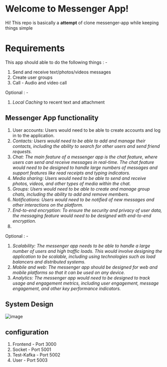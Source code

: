# Welcome to Messenger App!

Hi! This repo is basically a **attempt** of clone messenger-app while keeping things simple


# Requirements

This app should able to do the following things : -
1. Send and receive text/photos/videos messages
2.  Create user groups
3.  Call - Audio and video call

Optional : - 
1. *Local Caching* to recent text and attachment

## **Messenger App functionality**

1.  User accounts: Users would need to be able to create accounts and log in to the application. 
2.  _Contacts: Users would need to be able to add and manage their contacts, including the ability to search for other users and send friend requests._
3.  _Chat: The main feature of a messenger app is the chat feature, where users can send and receive messages in real-time. The chat feature would need to be designed to handle large numbers of messages and support features like read receipts and typing indicators._
4.  _Media sharing: Users would need to be able to send and receive photos, videos, and other types of media within the chat._
5.  _Groups: Users would need to be able to create and manage group chats, including the ability to add and remove members._
6.  _Notifications: Users would need to be notified of new messages and other interactions on the platform._
7.  _End-to-end encryption: To ensure the security and privacy of user data, the messaging feature would need to be designed with end-to-end encryption._
8. 
Optional : -
1.  _Scalability: The messenger app needs to be able to handle a large number of users and high traffic loads. This would involve designing the application to be scalable, including using technologies such as load balancers and distributed systems._
2.  _Mobile and web: The messenger app should be designed for web and mobile platforms so that it can be used on any device._
3.  _Analytics: The messenger app would need to be designed to track usage and engagement metrics, including user engagement, message engagement, and other key performance indicators._


## System Design

![image](https://github.com/Rohit10701/messenger-app-backend/assets/62689661/2ccfcfeb-a0c2-4a9a-8ef1-aa714fa056fd)


## configuration
1. Frontend - Port 3000
2. Socket - Port 5001
3. Test-Kafka - Port 5002
4. User - Port 5003